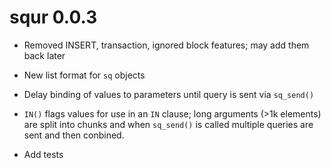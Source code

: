# squr 0.0.3

* Removed INSERT, transaction, ignored block features; may add them back later

* New list format for `sq` objects

* Delay binding of values to parameters until query is sent via `sq_send()`

* `IN()` flags values for use in an `IN` clause; long arguments (>1k elements)
are split into chunks and when `sq_send()` is called multiple queries are sent
and then conbined.

* Add tests
